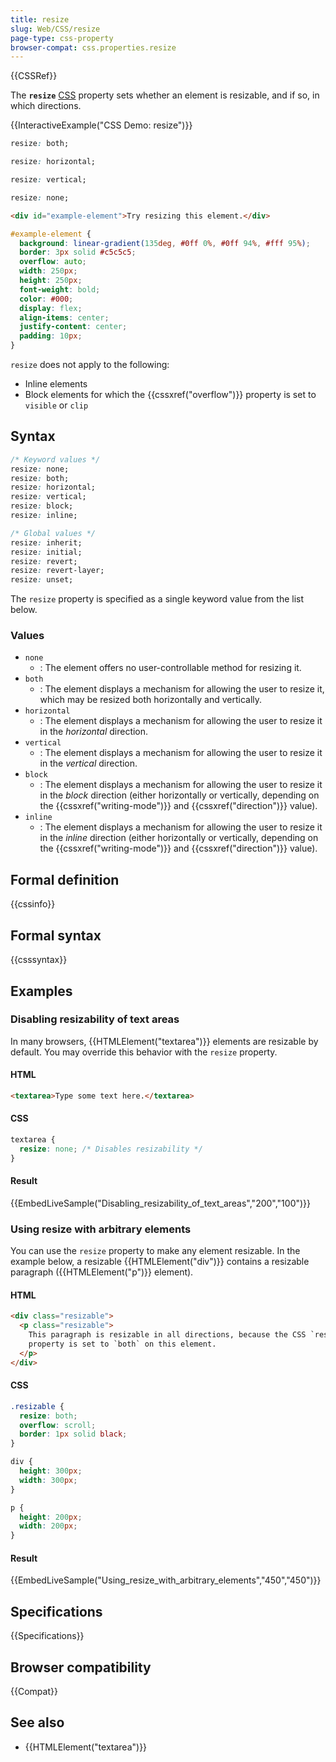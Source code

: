 ```yaml
---
title: resize
slug: Web/CSS/resize
page-type: css-property
browser-compat: css.properties.resize
---
```


{{CSSRef}}

The **`resize`** [CSS](/en-US/docs/Web/CSS) property sets whether an element is resizable, and if so, in which directions.

{{InteractiveExample("CSS Demo: resize")}}

```css interactive-example-choice
resize: both;
```

```css interactive-example-choice
resize: horizontal;
```

```css interactive-example-choice
resize: vertical;
```

```css interactive-example-choice
resize: none;
```

```html interactive-example
<div id="example-element">Try resizing this element.</div>
```

```css interactive-example
#example-element {
  background: linear-gradient(135deg, #0ff 0%, #0ff 94%, #fff 95%);
  border: 3px solid #c5c5c5;
  overflow: auto;
  width: 250px;
  height: 250px;
  font-weight: bold;
  color: #000;
  display: flex;
  align-items: center;
  justify-content: center;
  padding: 10px;
}
```

`resize` does not apply to the following:

- Inline elements
- Block elements for which the {{cssxref("overflow")}} property is set to `visible` or `clip`

## Syntax

```css
/* Keyword values */
resize: none;
resize: both;
resize: horizontal;
resize: vertical;
resize: block;
resize: inline;

/* Global values */
resize: inherit;
resize: initial;
resize: revert;
resize: revert-layer;
resize: unset;
```

The `resize` property is specified as a single keyword value from the list below.

### Values

- `none`
  - : The element offers no user-controllable method for resizing it.
- `both`
  - : The element displays a mechanism for allowing the user to resize it, which may be resized both horizontally and vertically.
- `horizontal`
  - : The element displays a mechanism for allowing the user to resize it in the _horizontal_ direction.
- `vertical`
  - : The element displays a mechanism for allowing the user to resize it in the _vertical_ direction.
- `block`
  - : The element displays a mechanism for allowing the user to resize it in the _block_ direction (either horizontally or vertically, depending on the {{cssxref("writing-mode")}} and {{cssxref("direction")}} value).
- `inline`
  - : The element displays a mechanism for allowing the user to resize it in the _inline_ direction (either horizontally or vertically, depending on the {{cssxref("writing-mode")}} and {{cssxref("direction")}} value).

## Formal definition

{{cssinfo}}

## Formal syntax

{{csssyntax}}

## Examples

### Disabling resizability of text areas

In many browsers, {{HTMLElement("textarea")}} elements are resizable by default. You may override this behavior with the `resize` property.

#### HTML

```html
<textarea>Type some text here.</textarea>
```

#### CSS

```css
textarea {
  resize: none; /* Disables resizability */
}
```

#### Result

{{EmbedLiveSample("Disabling_resizability_of_text_areas","200","100")}}

### Using resize with arbitrary elements

You can use the `resize` property to make any element resizable. In the example below, a resizable {{HTMLElement("div")}} contains a resizable paragraph ({{HTMLElement("p")}} element).

#### HTML

```html
<div class="resizable">
  <p class="resizable">
    This paragraph is resizable in all directions, because the CSS `resize`
    property is set to `both` on this element.
  </p>
</div>
```

#### CSS

```css
.resizable {
  resize: both;
  overflow: scroll;
  border: 1px solid black;
}

div {
  height: 300px;
  width: 300px;
}

p {
  height: 200px;
  width: 200px;
}
```

#### Result

{{EmbedLiveSample("Using_resize_with_arbitrary_elements","450","450")}}

## Specifications

{{Specifications}}

## Browser compatibility

{{Compat}}

## See also

- {{HTMLElement("textarea")}}
